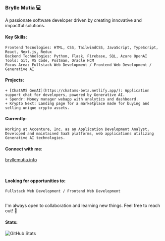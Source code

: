 ### Brylle Mutia 💻

A passionate software developer driven by creating innovative and impactful solutions.

#### Key Skills:

    Frontend Tecnologies: HTML, CSS, TailwindCSS, JavaScript, TypeScript, React, Next.js, Redux
    Backend Technologies: Python, Flask, Firebase, SQL, Azure OpenAI
    Tools: Git, VS Code, Postman, Oracle HCM
    Focus Area: Fullstack Web Development / Frontend Web Development / Generative AI

#### Projects:

    + [ChatAMS GenAI](https://chatams-beta.netlify.app/): Application support chat for developers, powered by Generative AI.  
    + Spendr: Money manager webapp with analytics and dashboard.
    + Krypto Next: Landing page for a marketplace made for buying and selling unique crypto assets. 

#### Currently:

    Working at Accenture, Inc. as an Application Development Analyst. 
    Developed and maintained SaaS platforms, web applications utilizing Generative AI technologies.

#### Connect with me:

[bryllemutia.info](https://www.bryllemutia.info)

<br>

#### Looking for opportunities to:

    Fullstack Web Development / Frontend Web Development

<br>
I'm always open to collaboration and learning new things. Feel free to reach out! 👋
<br>

#### Stats:
![GitHub Stats](https://github-readme-streak-stats.herokuapp.com/?user=bryllemutia&theme=vue-dark&hide_border=true)
